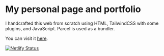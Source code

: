 # My personal page and portfolio

I handcrafted this web from scratch using HTML, TailwindCSS with some plugins, and JavaScript. Parcel is used as a bundler.

You can visit it [here](https://lucasdev.me).

[![Netlify Status](https://api.netlify.com/api/v1/badges/54f67542-c472-48a9-8fef-a8f335cdc4a8/deploy-status)](https://app.netlify.com/sites/livchits-portfolio/deploys)
